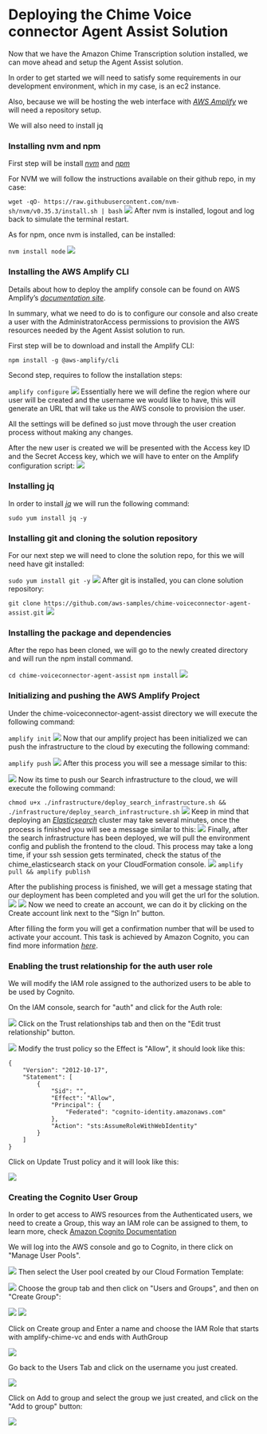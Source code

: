 # Deploying the Chime Voice connector Agent Assist Solution

Now that we have the Amazon Chime Transcription solution installed, we can move ahead and setup the Agent Assist solution.

In order to get started we will need to satisfy some requirements in our development environment, which in my case, is an ec2 instance.

Also, because we will be hosting the web interface with [_AWS Amplify_](https://aws.amazon.com/amplify/) we will need a repository setup.

We will also need to install jq

### Installing nvm and npm

First step will be install [_nvm_](https://github.com/nvm-sh/nvm) and [_npm_](https://www.npmjs.com/get-npm)

For NVM we will follow the instructions available on their github repo, in my case:

`wget -qO- https://raw.githubusercontent.com/nvm-sh/nvm/v0.35.3/install.sh | bash`
![](images/aa_image_1.png)
After nvm is installed, logout and log back to simulate the terminal restart.

As for npm, once nvm is installed, can be installed:

`nvm install node`
![](images/aa_image_2.png)
### Installing the AWS Amplify CLI

Details about how to deploy the amplify console can be found on AWS Amplify’s [_documentation site_](https://docs.amplify.aws/cli/start/install).

In summary, what we need to do is to configure our console and also create a user with the AdministratorAccess permissions to provision the AWS resources needed by the Agent Assist solution to run.

First step will be to download and install the Amplify CLI:

`npm install -g @aws-amplify/cli`

Second step, requires to follow the installation steps:

`amplify configure`
![](images/aa_image_3.png)
Essentially here we will define the region where our user will be created and the username we would like to have, this will generate an URL that will take us the AWS console to provision the user.

All the settings will be defined so just move through the user creation process without making any changes.

After the new user is created we will be presented with the Access key ID and the Secret Access key, which we will have to enter on the Amplify configuration script:
![](images/aa_image_4.png)
### Installing jq

In order to install [_jq_](https://stedolan.github.io/jq/) we will run the following command:

`sudo yum install jq -y`

### Installing git and cloning the solution repository

For our next step we will need to clone the solution repo, for this we will need have git installed:

`sudo yum install git -y`
![](images/aa_image_5.png)
After git is installed, you can clone solution repository:

`git clone https://github.com/aws-samples/chime-voiceconnector-agent-assist.git`
![](images/aa_image_6.png)
### Installing the package and dependencies

After the repo has been cloned, we will go to the newly created directory and will run the npm install command.

`cd chime-voiceconnector-agent-assist`
`npm install`
![](images/aa_image_7.png)
### Initializing and pushing  the AWS Amplify Project

Under the chime-voiceconnector-agent-assist directory we will execute the following command:

`amplify init`
![](images/aa_image_8.png)
Now that our amplify project has been initialized we can push the infrastructure to the cloud by executing the following command:

`amplify push`
![](images/aa_image_9.png)
After this process you will see a message similar to this:

![](images/aa_image_10.png)
Now its time to push our Search infrastructure to the cloud, we will execute the following command:

`chmod u+x ./infrastructure/deploy_search_infrastructure.sh && ./infrastructure/deploy_search_infrastructure.sh`
![](images/aa_image_11.png)
Keep in mind that deploying an [_Elasticsearch_](https://aws.amazon.com/elasticsearch-service/) cluster may take several minutes, once the process is finished you will see a message similar to this:
![](images/aa_image_12.png)
Finally, after the search infrastructure has been deployed, we will pull the environment config and publish the frontend to the cloud. This process may take a long time, if your ssh session gets terminated, check the status of the chime_elasticsearch stack on your CloudFormation console.
![](images/aa_image_13.png)
`amplify pull && amplify publish`

After the publishing process is finished, we will get a message stating that our deployment has been completed and you will get the url for the solution.
![](images/aa_image_14.png)
![](images/aa_image_15.png)
Now we need to create an account, we can do it by clicking on the Create account link next to the “Sign In” button.

After filling the form you will get a confirmation number that will be used to activate your account. This task is achieved by Amazon Cognito, you can find more information [_here_](https://docs.aws.amazon.com/cognito/latest/developerguide/signing-up-users-in-your-app.html).

### Enabling the trust relationship for the auth user role

We will modify the IAM role assigned to the authorized users to be able to be used by Cognito.

On the IAM console, search for "auth" and click for the Auth role:

![](images/aa_image_16.png)
Click on the Trust relationships tab and then on the "Edit trust relationship" button.

![](images/aa_image_17.png)
Modify the trust policy so the Effect is "Allow", it should look like this:

```
{
    "Version": "2012-10-17",
    "Statement": [
        {
            "Sid": "",
            "Effect": "Allow",
            "Principal": {
                "Federated": "cognito-identity.amazonaws.com"
            },
            "Action": "sts:AssumeRoleWithWebIdentity"
        }
    ]
}
```

Click on Update Trust policy and it will look like this:

![](images/aa_image_18.png)


### Creating the Cognito User Group

In order to get access to AWS resources from the Authenticated users, we need to create a Group, this way an IAM role can be assigned to them, to learn more, check [Amazon Cognito Documentation](https://docs.aws.amazon.com/cognito/latest/developerguide/role-based-access-control.html)

We will log into the AWS console and go to Cognito, in there click on "Manage User Pools".

![](images/aa_image_19.png)
Then select the User pool created by our Cloud Formation Template:

![](images/aa_image_20.png)
Choose the group tab and then click on "Users and Groups", and then on "Create Group":

![](images/aa_image_21.png)
![](images/aa_image_22.png)

Click on Create group and Enter a name and choose the IAM Role that starts with amplify-chime-vc and ends with AuthGroup

![](images/aa_image_23.png)

Go back to the Users Tab and click on the username you just created.

![](images/aa_image_24.png)

Click on Add to group and select the group we just created, and click on the "Add to group" button:

![](images/aa_image_25.png)
